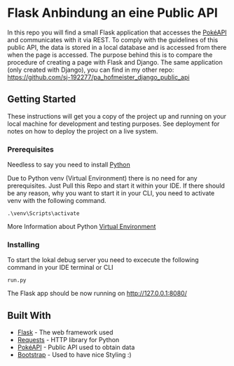 # Flask Anbindung an eine Public API

In this repo you will find a small Flask application that accesses the [PokéAPI](https://pokeapi.co) and communicates with it via REST. To comply with the guidelines of this public API, the data is stored in a local database and is accessed from there when the page is accessed.
The purpose behind this is to compare the procedure of creating a page with Flask and Django. The same application (only created with Django), you can find in my other repo: https://github.com/sj-192277/pa_hofmeister_django_public_api

## Getting Started

These instructions will get you a copy of the project up and running on your local machine for development and testing purposes. See deployment for notes on how to deploy the project on a live system.

### Prerequisites

Needless to say you need to install [Python](https://www.python.org)

Due to Python venv (Virtual Environment) there is no need for any prerequisites. Just Pull this Repo and start it within your IDE. If there should be any reason, why you want to start it in your CLI, you need to activate venv with the following command.

```
.\venv\Scripts\activate
```

More Information about Python [Virtual Environment](https://packaging.python.org/guides/installing-using-pip-and-virtual-environments/)

### Installing

To start the lokal debug server you need to excecute the following command in your IDE terminal or CLI

```
run.py
```

The Flask app should be now running on http://127.0.0.1:8080/ 

## Built With

* [Flask](https://flask.palletsprojects.com/en/1.1.x/) - The web framework used
* [Requests](https://requests.readthedocs.io/en/master/) - HTTP library for Python
* [PokéAPI](https://pokeapi.co) - Public API used to obtain data
* [Bootstrap](https://getbootstrap.com) - Used to have nice Styling :)
